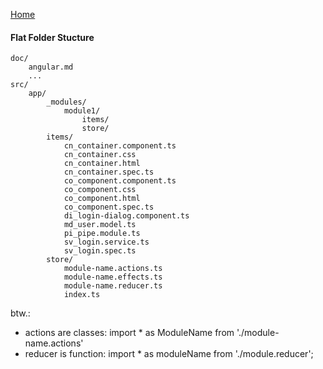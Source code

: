 [Home](../README.md)
#### Flat Folder Stucture

    doc/
    	angular.md
    	...
    src/
    	app/
    		_modules/
    			module1/
    				items/
    				store/
    		items/
    			cn_container.component.ts
    			cn_container.css
    			cn_container.html
    			cn_container.spec.ts
    			co_component.component.ts
    			co_component.css
    			co_component.html
    			co_component.spec.ts
    			di_login-dialog.component.ts
    			md_user.model.ts
    			pi_pipe.module.ts
    			sv_login.service.ts
    			sv_login.spec.ts
    		store/
    		    module-name.actions.ts 
    		    module-name.effects.ts 
    		    module-name.reducer.ts 
    		    index.ts

btw.:
* actions are classes:  import * as ModuleName from './module-name.actions'
* reducer is function:  import * as moduleName from './module.reducer';
